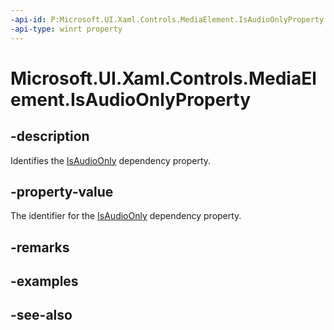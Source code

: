 ```yaml
---
-api-id: P:Microsoft.UI.Xaml.Controls.MediaElement.IsAudioOnlyProperty
-api-type: winrt property
---
```


<!-- Property syntax
public Windows.UI.Xaml.DependencyProperty IsAudioOnlyProperty { get; }
-->

# Microsoft.UI.Xaml.Controls.MediaElement.IsAudioOnlyProperty

## -description
Identifies the [IsAudioOnly](mediaelement_isaudioonly.md) dependency property.

## -property-value
The identifier for the [IsAudioOnly](mediaelement_isaudioonly.md) dependency property.

## -remarks

## -examples

## -see-also
